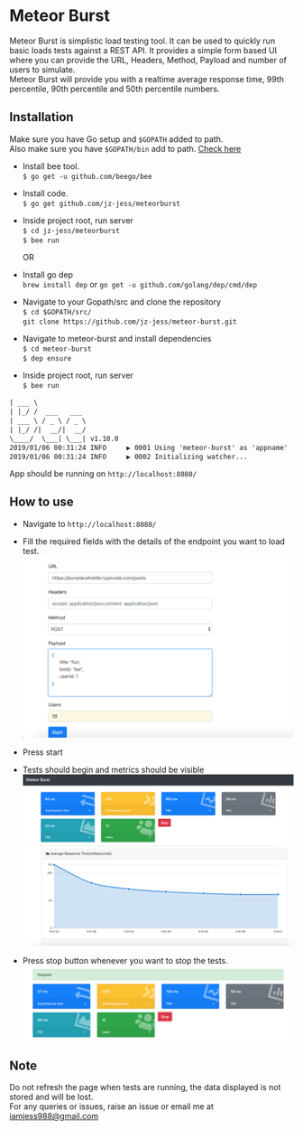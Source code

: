 # Meteor Burst

Meteor Burst is simplistic load testing tool. It can be used to quickly run basic loads tests against a REST API.
It provides a simple form based UI where you can provide the URL, Headers, Method, Payload and number of users to simulate. </br>
Meteor Burst will provide you with a realtime average response time, 99th percentile, 90th percentile and 50th percentile numbers.

## Installation
Make sure you have Go setup and `$GOPATH` added to path.</br>
Also make sure you have `$GOPATH/bin` add to path. 
[Check here](https://stackoverflow.com/questions/21001387/how-do-i-set-the-gopath-environment-variable-on-ubuntu-what-file-must-i-edit)
- Install bee tool.</br>
`$ go get -u github.com/beego/bee`

- Install code.</br>
`$ go get github.com/jz-jess/meteorburst`

- Inside project root, run server</br>
`$ cd jz-jess/meteorburst`</br>
`$ bee run`</br>

    OR

- Install go dep</br>
  `brew install dep` or `go get -u github.com/golang/dep/cmd/dep`

- Navigate to your Gopath/src and clone the repository </br>
```$ cd $GOPATH/src/``` </br>
```git clone https://github.com/jz-jess/meteor-burst.git```

- Navigate to meteor-burst and install dependencies</br>
`$ cd meteor-burst`</br>
`$ dep ensure`

- Inside project root, run server</br>
`$ bee run`</br>
```______
| ___ \
| |_/ /  ___   ___
| ___ \ / _ \ / _ \
| |_/ /|  __/|  __/
\____/  \___| \___| v1.10.0
2019/01/06 00:31:24 INFO     ▶ 0001 Using 'meteor-burst' as 'appname'
2019/01/06 00:31:24 INFO     ▶ 0002 Initializing watcher...
```

App should be running on `http://localhost:8080/`

## How to use
- Navigate to `http://localhost:8080/`
- Fill the required fields with the details of the endpoint you want to load test.
![Alt text](/readme-images/home.png "Home screen")

- Press start
- Tests should begin and metrics should be visible
![Alt text](/readme-images/metrics.png "Metrics")
![Alt text](/readme-images/chart.png "Home screen")

- Press stop button whenever you want to stop the tests.
![Alt text](/readme-images/stop.png "Home screen")

## Note
Do not refresh the page when tests are running, the data displayed is not stored and will be lost.</br>
For any queries or issues, raise an issue or email me at iamjess988@gmail.com
